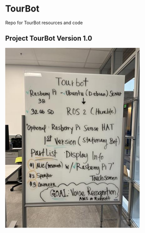 # TourBot
Repo for TourBot resources and code

## Project TourBot Version 1.0 
![Model](TourBot.jpg)
